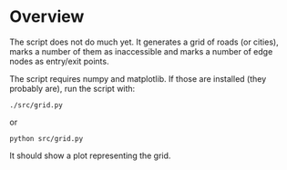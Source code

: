# Overview

The script does not do much yet. It generates a grid of roads (or cities), marks a number of them as inaccessible and marks a number of edge nodes as entry/exit points.

The script requires numpy and matplotlib. If those are installed (they probably are), run the script with:

    ./src/grid.py

or

    python src/grid.py

It should show a plot representing the grid.
